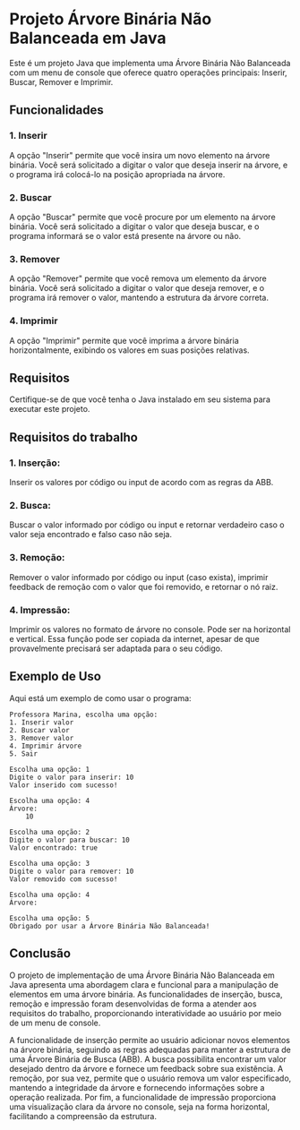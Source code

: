 # Projeto Árvore Binária Não Balanceada em Java


Este é um projeto Java que implementa uma Árvore Binária Não Balanceada com um menu de console que oferece quatro operações principais: Inserir, Buscar, Remover e Imprimir.

## Funcionalidades

### 1. Inserir

A opção "Inserir" permite que você insira um novo elemento na árvore binária. Você será solicitado a digitar o valor que deseja inserir na árvore, e o programa irá colocá-lo na posição apropriada na árvore.

### 2. Buscar

A opção "Buscar" permite que você procure por um elemento na árvore binária. Você será solicitado a digitar o valor que deseja buscar, e o programa informará se o valor está presente na árvore ou não.

### 3. Remover

A opção "Remover" permite que você remova um elemento da árvore binária. Você será solicitado a digitar o valor que deseja remover, e o programa irá remover o valor, mantendo a estrutura da árvore correta.

### 4. Imprimir

A opção "Imprimir" permite que você imprima a árvore binária horizontalmente, exibindo os valores em suas posições relativas.

## Requisitos

Certifique-se de que você tenha o Java instalado em seu sistema para executar este projeto.

## Requisitos do trabalho

### 1. Inserção: 

Inserir os valores por código ou input de acordo com as regras da ABB.

### 2. Busca: 

Buscar o valor informado por código ou input e retornar verdadeiro caso o valor seja
encontrado e falso caso não seja.

### 3. Remoção: 

Remover o valor informado por código ou input (caso exista), imprimir feedback
de remoção com o valor que foi removido, e retornar o nó raiz.

### 4. Impressão: 

Imprimir os valores no formato de árvore no console. Pode ser na horizontal e
vertical. Essa função pode ser copiada da internet, apesar de que provavelmente precisará
ser adaptada para o seu código.

## Exemplo de Uso

Aqui está um exemplo de como usar o programa:

```
Professora Marina, escolha uma opção:
1. Inserir valor
2. Buscar valor
3. Remover valor
4. Imprimir árvore
5. Sair

Escolha uma opção: 1
Digite o valor para inserir: 10
Valor inserido com sucesso!

Escolha uma opção: 4
Árvore:
    10

Escolha uma opção: 2
Digite o valor para buscar: 10
Valor encontrado: true

Escolha uma opção: 3
Digite o valor para remover: 10
Valor removido com sucesso!

Escolha uma opção: 4
Árvore:

Escolha uma opção: 5
Obrigado por usar a Árvore Binária Não Balanceada!
```

## Conclusão


O projeto de implementação de uma Árvore Binária Não Balanceada em Java apresenta uma abordagem clara e funcional para a manipulação de elementos em uma árvore binária. As funcionalidades de inserção, busca, remoção e impressão foram desenvolvidas de forma a atender aos requisitos do trabalho, proporcionando interatividade ao usuário por meio de um menu de console.

A funcionalidade de inserção permite ao usuário adicionar novos elementos na árvore binária, seguindo as regras adequadas para manter a estrutura de uma Árvore Binária de Busca (ABB). A busca possibilita encontrar um valor desejado dentro da árvore e fornece um feedback sobre sua existência. A remoção, por sua vez, permite que o usuário remova um valor especificado, mantendo a integridade da árvore e fornecendo informações sobre a operação realizada. Por fim, a funcionalidade de impressão proporciona uma visualização clara da árvore no console, seja na forma horizontal, facilitando a compreensão da estrutura.